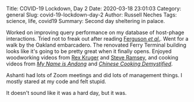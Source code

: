 Title: COVID-19 Lockdown, Day 2
Date: 2020-03-18 23:01:03
Category: general
Slug: covid-19-lockdown-day-2
Author: Russell Neches
Tags: science, life, covid19
Summary: Second day sheltering in palace.

Worked on improving query performance on my database of host-phage
interactions. Tried not to freak out after reading [Ferguson *et
al.*](https://www.imperial.ac.uk/media/imperial-college/medicine/sph/ide/gida-fellowships/Imperial-College-COVID19-NPI-modelling-16-03-2020.pdf).
Went for a walk by the Oakland embarcadero. The renovated Ferry Terminal
building looks like it's going to be pretty great when it finally opens.
Enjoyed woodworking videos from [Rex Kruger](https://www.rexkrueger.com/) and
[Steve Ramsey](https://woodworkingformeremortals.com/), and cooking videos
from [*My Name is Andong*](https://www.youtube.com/user/antoineshapiro) and
[*Chinese Cooking
Demystified*](https://www.youtube.com/channel/UC54SLBnD5k5U3Q6N__UjbAw).

Ashanti had lots of Zoom meetings and did lots of management things. I mostly
stared at my code and felt stupid.

It doesn't sound like it was a hard day, but it was.